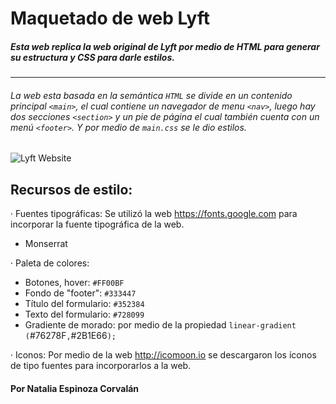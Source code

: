 # Maquetado de web **Lyft**

##### Esta web replica la web original de **Lyft** por medio de HTML para generar su estructura y CSS para darle estilos.

***

###### La web esta basada en la semántica `HTML` se divide en un contenido principal `<main>`, el cual contiene un navegador de menu `<nav>`, luego hay dos secciones `<section>` y un pie de página el cual también cuenta con un menú `<footer>`. Y por medio de `main.css` se le dio estilos.

![Lyft Website](docs/fullpage.png)

## Recursos de estilo:

· Fuentes tipográficas:
  Se utilizó la web https://fonts.google.com para incorporar la fuente tipográfica de la web.
  * Monserrat

· Paleta de colores:
- Botones, hover: `#FF00BF`
- Fondo de "footer": `#333447`
- Título del formulario: `#352384`
- Texto del formulario: `#728099`
- Gradiente de morado: por medio de la propiedad `linear-gradient (`#76278F`,`#2B1E66`);`

· Iconos:
  Por medio de la web http://icomoon.io se descargaron los íconos de tipo fuentes para incorporarlos a la web.

#### Por Natalia Espinoza Corvalán
